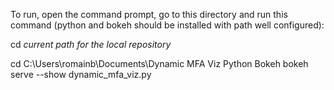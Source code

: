 To run, open the command prompt, go to this directory and run this command (python and bokeh should be installed with path well configured):

cd *current path for the local repository*


cd C:\Users\romainb\Documents\Dynamic MFA Viz Python Bokeh
bokeh serve --show dynamic_mfa_viz.py